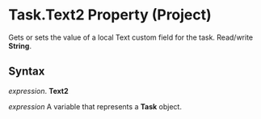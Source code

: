 
# Task.Text2 Property (Project)

Gets or sets the value of a local Text custom field for the task. Read/write  **String**.


## Syntax

 _expression_. **Text2**

 _expression_ A variable that represents a **Task** object.

